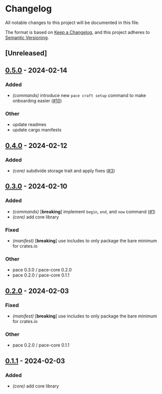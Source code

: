 # Changelog

All notable changes to this project will be documented in this file.

The format is based on [Keep a Changelog](https://keepachangelog.com/en/1.0.0/),
and this project adheres to
[Semantic Versioning](https://semver.org/spec/v2.0.0.html).

## [Unreleased]

## [0.5.0](https://github.com/pace-rs/pace/compare/pace_core-v0.4.0...pace_core-v0.5.0) - 2024-02-14

### Added
- *(commands)* introduce new `pace craft setup` command to make onboarding easier ([#10](https://github.com/pace-rs/pace/pull/10))

### Other
- update readmes
- update cargo manifests

## [0.4.0](https://github.com/pace-rs/pace/compare/pace_core-v0.3.0...pace_core-v0.4.0) - 2024-02-12

### Added

- *(core)* subdivide storage trait and apply fixes
  ([#3](https://github.com/pace-rs/pace/pull/3))

## [0.3.0](https://github.com/pace-rs/pace/compare/pace_core-v0.2.0...pace_core-v0.3.0) - 2024-02-10

### Added

- *(commands)* [**breaking**] implement `begin`, `end`, and `now` command
  ([#1](https://github.com/pace-rs/pace/pull/1))
- *(core)* add core library

### Fixed

- *(manifest)* [**breaking**] use includes to only package the bare minimum for
  crates.io

### Other

- pace 0.3.0 / pace-core 0.2.0
- pace 0.2.0 / pace-core 0.1.1

## [0.2.0](https://github.com/pace-rs/pace/compare/pace_core-v0.1.1...pace_core-v0.2.0) - 2024-02-03

### Fixed

- *(manifest)* [**breaking**] use includes to only package the bare minimum for
  crates.io

### Other

- pace 0.2.0 / pace-core 0.1.1

## [0.1.1](https://github.com/pace-rs/pace/compare/pace_core-v0.1.0...pace_core-v0.1.1) - 2024-02-03

### Added

- *(core)* add core library
